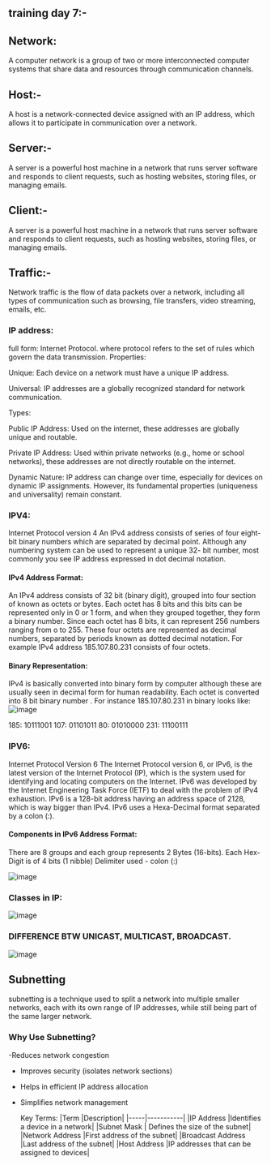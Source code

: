 ## training day 7:-

## Network:
A computer network is a group of two or more interconnected computer systems that share data and resources through communication channels.
## Host:-
A host is a network-connected device assigned with an IP address, which allows it to participate in communication over a network.
## Server:-
A server is a powerful host machine in a network that runs server software and responds to client requests, such as hosting websites, storing files, or managing emails.
## Client:-
A server is a powerful host machine in a network that runs server software and responds to client requests, such as hosting websites, storing files, or managing emails.
## Traffic:-
Network traffic is the flow of data packets over a network, including all types of communication such as browsing, file transfers, video streaming, emails, etc.

 ### IP address:
full form: Internet Protocol.
where protocol refers to the set of rules which govern the data transmission.
Properties:

Unique: Each device on a network must have a unique IP address.

Universal: IP addresses are a globally recognized standard for network communication.

Types:

Public IP Address: Used on the internet, these addresses are globally unique and routable.

Private IP Address: Used within private networks (e.g., home or school networks), these addresses are not directly routable on the internet.

Dynamic Nature: IP address can change over time, especially for devices on dynamic IP assignments. However, its fundamental properties (uniqueness and universality) remain constant.
### IPV4:
Internet Protocol version 4
An IPv4 address consists of series of four eight-bit binary numbers which are separated by decimal point. Although any numbering system can be used to represent a unique 32- bit number, most commonly you see IP address expressed in dot decimal notation.
#### IPv4 Address Format:

An IPv4 address consists of 32 bit (binary digit), grouped into four section of known as octets or bytes. Each octet has 8 bits and this bits can be represented only in 0 or 1 form, and when they grouped together, they form a binary number. Since each octet has 8 bits, it can represent 256 numbers ranging from o to 255. These four octets are represented as decimal numbers, separated by periods known as dotted decimal notation. For example IPv4 address 185.107.80.231 consists of four octets.
#### Binary Representation:
IPv4 is basically converted into binary form by computer although these are usually seen in decimal form for human readability. Each octet is converted into 8 bit binary number . For instance 185.107.80.231 in binary looks like:
![image](https://github.com/user-attachments/assets/2247b1e7-421c-4a3b-9db4-bdf5f9dff972)

185: 10111001
107: 01101011
80: 01010000
231: 11100111

### IPV6:
Internet Protocol Version 6
The Internet Protocol version 6, or IPv6, is the latest version of the Internet Protocol (IP), which is the system used for identifying and locating computers on the Internet. IPv6 was developed by the Internet Engineering Task Force (IETF) to deal with the problem of IPv4 exhaustion. IPv6 is a 128-bit address having an address space of 2128, which is way bigger than IPv4. IPv6 uses a Hexa-Decimal format separated by a colon (:).
#### Components in IPv6 Address Format:
There are 8 groups and each group represents 2 Bytes (16-bits). 
Each Hex-Digit is of 4 bits (1 nibble)
Delimiter used - colon (:)

![image](https://github.com/user-attachments/assets/1c29e8ab-6b31-40ae-9c51-29f8dc6defed)

 ### Classes in IP:
![image](https://github.com/user-attachments/assets/2b5b145f-15e2-4cbd-88c7-e3fcc4fda740)
### DIFFERENCE BTW UNICAST, MULTICAST, BROADCAST.
![image](https://github.com/user-attachments/assets/598ac0f3-d66e-4a5f-ac18-61793fdb4e04)
## Subnetting 
subnetting is a technique used to split a network into multiple smaller networks, each with its own range of IP addresses, while still being part of the same larger network.

### Why Use Subnetting?
-Reduces network congestion

- Improves security (isolates network sections)

- Helps in efficient IP address allocation

- Simplifies network management

   Key Terms:
|Term	|Description|
|-----|-----------|
|IP Address	|Identifies a device in a network|
|Subnet Mask	| Defines the size of the subnet|
|Network Address	|First address of the subnet|
|Broadcast Address	|Last address of the subnet|
|Host Address	|IP addresses that can be assigned to devices|





